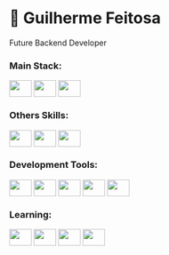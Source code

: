 # 👋 Guilherme Feitosa
Future Backend Developer

### Main Stack:
<div style="display: inline_block">
 <img align="center" height="30" width="40" src="https://cdn.jsdelivr.net/gh/devicons/devicon/icons/javascript/javascript-plain.svg" />
 <img align="center" height="30" width="40" src="https://cdn.jsdelivr.net/gh/devicons/devicon/icons/php/php-plain.svg" />
 <img align="center" height="30" width="40" src="https://cdn.jsdelivr.net/gh/devicons/devicon/icons/postgresql/postgresql-original.svg" />
</div>

### Others Skills:
<div style="display: inline_block">
 <img align="center" height="30" width="40" src="https://cdn.jsdelivr.net/gh/devicons/devicon/icons/nodejs/nodejs-original.svg" />
 <img align="center" height="30" width="40" src="https://cdn.jsdelivr.net/gh/devicons/devicon/icons/python/python-original.svg" />
 <img align="center" height="30" width="40" src="https://cdn.jsdelivr.net/gh/devicons/devicon/icons/mysql/mysql-original.svg" />
</div>

### Development Tools:
<div style="display: inline_block">
  <img align="center" height="30" width="40" src="https://cdn.jsdelivr.net/gh/devicons/devicon/icons/windows8/windows8-original.svg" />
  <img align="center" height="30" width="40" src="https://cdn.jsdelivr.net/gh/devicons/devicon/icons/vscode/vscode-original.svg" />
  <img align="center" height="30" width="40" src="https://cdn.jsdelivr.net/gh/devicons/devicon/icons/intellij/intellij-original.svg" />
  <img align="center" height="30" width="40" src="https://cdn.jsdelivr.net/gh/devicons/devicon/icons/npm/npm-original-wordmark.svg" />
  <img align="center" height="30" width="40" src="https://cdn.jsdelivr.net/gh/devicons/devicon/icons/composer/composer-original.svg" />
</div>

### Learning:
<div style="display: inline_block">
 <img align="center" height="30" width="40" src="https://cdn.jsdelivr.net/gh/devicons/devicon/icons/java/java-original.svg" />
 <img align="center" height="30" width="40" src="https://cdn.jsdelivr.net/gh/devicons/devicon/icons/typescript/typescript-plain.svg" />
 <img align="center" height="30" width="40" src="https://cdn.jsdelivr.net/gh/devicons/devicon/icons/react/react-original.svg" />
 <img align="center" height="30" width="40" src="https://cdn.jsdelivr.net/gh/devicons/devicon/icons/django/django-original.svg" />
</div>
